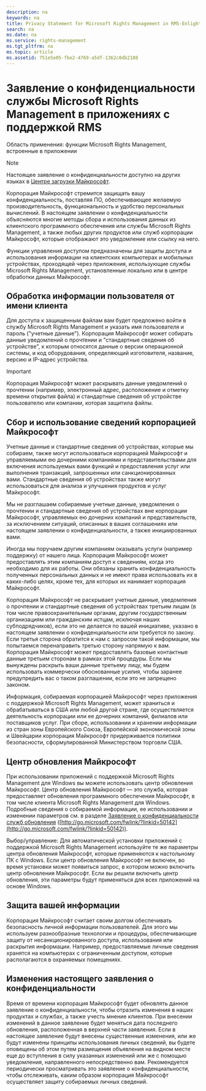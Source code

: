 ```yaml
---
description: na
keywords: na
title: Privacy Statement for Microsoft Rights Management in RMS-Enlightened Applications
search: na
ms.date: na
ms.service: rights-management
ms.tgt_pltfrm: na
ms.topic: article
ms.assetid: 751e5e05-fbe2-4769-a5df-1362c0db2108
---
```

# Заявление о конфиденциальности службы Microsoft Rights Management в приложениях с поддержкой RMS
Область применения: функции Microsoft Rights Management, встроенные в приложении

> [!NOTE]
> Настоящее заявление о конфиденциальности доступно на других языках в [Центре загрузки Майкрософт](http://www.microsoft.com/download/details.aspx?id=41668).

Корпорация Майкрософт стремится защищать вашу конфиденциальность, поставляя ПО, обеспечивающее желаемую производительность, функциональность и удобство персональных вычислений. В настоящем заявлении о конфиденциальности объясняются многие методы сбора и использования данных из клиентского программного обеспечения или службы Microsoft Rights Management, а также любых других продуктов или служб корпорации Майкрософт, которые отображают это уведомление или ссылку на него.

Функции управления доступом предназначены для защиты доступа и использования информации на клиентских компьютерах и мобильных устройствах, проходящей через приложения, использующие службы Microsoft Rights Management, установленные локально или в центре обработки данных Майкрософт.

## Обработка информации пользователя от имени клиента
Для доступа к защищенным файлам вам будет предложено войти в службу Microsoft Rights Management и указать имя пользователя и пароль ("учетные данные"). Корпорация Майкрософт может собирать данные уведомлений о прочтении и "стандартные сведения об устройстве", к которым относятся данные о версии операционной системы, и код оборудования, определяющий изготовителя, название, версию и IP-адрес устройства.

> [!IMPORTANT]
> Корпорация Майкрософт может раскрывать данные уведомлений о прочтении (например, электронный адрес, расположение и отметку времени открытия файла) и стандартные сведения об устройстве пользователю или компании, которая защитила файлы.

## Сбор и использование сведений корпорацией Майкрософт
Учетные данные и стандартные сведения об устройствах, которые мы собираем, также могут использоваться корпорацией Майкрософт и управляемыми ею дочерними компаниями и представительствами для включения используемых вами функций и предоставления услуг или выполнения транзакций, запрошенных или санкционированных вами. Стандартные сведения об устройствах также могут использоваться для анализа и улучшения продуктов и услуг Майкрософт.

Мы не разглашаем собираемые учетные данные, уведомления о прочтении и стандартные сведения об устройствах вне корпорации Майкрософт, управляемых ею дочерних компаний и представительств, за исключением ситуаций, описанных в ваших соглашениях или настоящем заявлении о конфиденциальности, а также инициированных вами.

Иногда мы поручаем другим компаниям оказывать услуги (например поддержку) от нашего лица. Корпорация Майкрософт может предоставлять этим компаниям доступ к сведениям, когда это необходимо для их работы. Они обязаны хранить конфиденциальность полученных персональных данных и не имеют права использовать их в каких-либо целях, кроме тех, для которых их нанимает корпорация Майкрософт.

Корпорация Майкрософт не раскрывает учетные данные, уведомления о прочтении и стандартные сведения об устройствах третьим лицам (в том числе правоохранительным органам, другим государственным организациям или гражданским истцам, исключая наших субподрядчиков), если это не делается по вашей инициативе, указано в настоящем заявлении о конфиденциальности или требуется по закону. Если третья сторона обратится к нам с запросом такой информации, мы попытаемся перенаправить третью сторону напрямую к вам. Корпорация Майкрософт может предоставлять базовые контактные данные третьим сторонам в рамках этой процедуры. Если мы вынуждены раскрыть ваши данные третьему лицу, мы будем использовать коммерчески обоснованные усилия, чтобы заранее предупредить вас о таком разглашении, если это не запрещено законом.

Информация, собираемая корпорацией Майкрософт через приложения с поддержкой Microsoft Rights Management, может храниться и обрабатываться в США или любой другой стране, где осуществляется деятельность корпорации или ее дочерних компаний, филиалов или поставщиков услуг. При сборе, использовании и хранении информации из стран зоны Европейского Союза, Европейской экономической зоны и Швейцарии корпорация Майкрософт придерживается политики безопасности, сформулированной Министерством торговли США.

## Центр обновления Майкрософт
При использовании приложений с поддержкой Microsoft Rights Management для Windows вы можете использовать центр обновления Майкрософт. Центр обновления Майкрософт — это служба, которая предоставляет обновления программного обеспечения Майкрософт, в том числе клиента Microsoft Rights Management для Windows. Подробные сведения о собираемой информации, ее использовании и изменении параметров см. в разделе [Заявление о конфиденциальности служб обновления](http://go.microsoft.com/fwlink/?linkid=50142) ([http://go.microsoft.com/fwlink/?linkid=50142](http://go.microsoft.com/fwlink/?linkid=50142)).

Выбор/управление: Для автоматической установки приложений с поддержкой Microsoft Rights Management используйте те же параметры центра обновления Майкрософт, которые применяются к настольному ПК с Windows. Если центр обновления Майкрософт не включен, во время установки может появиться запрос, в котором можно включить центр обновления Майкрософт. Если вы решили включить центр обновления, эти параметры будут применяться для всех приложений на основе Windows.

## Защита вашей информации
Корпорация Майкрософт считает своим долгом обеспечивать безопасность личной информации пользователей. Для этого мы используем разнообразные технологии и процедуры, обеспечивающие защиту от несанкционированного доступа, использования или раскрытия информации. Например, предоставляемые личные сведения хранятся на компьютерах с ограниченным доступом, которые располагаются в охраняемых помещениях.

## Изменения настоящего заявления о конфиденциальности
Время от времени корпорация Майкрософт будет обновлять данное заявление о конфиденциальности, чтобы отразить изменения в наших продуктах и службах, а также учесть мнение клиентов. При внесении изменений в данное заявление будет меняться дата последнего обновления, расположенная в верхней части заявления. Если в настоящее заявление будут внесены существенные изменения, или же будут изменены принципы использования личных сведений, вы будете оповещены об этом путем размещения объявления на видном месте еще до вступления в силу указанных изменений или же с помощью уведомления, направленного непосредственно вам.  Рекомендуется периодически просматривать это заявление о конфиденциальности, чтобы отслеживать, каким образом корпорация Майкрософт осуществляет защиту собираемых личных сведений.

